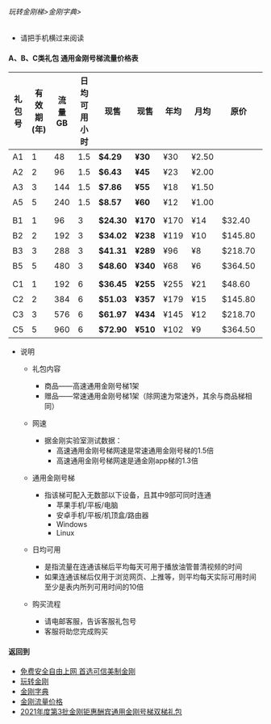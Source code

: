 ###### 玩转金刚梯>金刚字典>

- 请把手机横过来阅读

#### A、B、C类礼包 通用金刚号梯流量价格表

|礼包号|有效期(年) |流量 GB |日均可用小时|现售|现售|年均  |月均  |原价|限售礼包（个）|
|--------|------|-------|--------------|------|-------|-----|-----|-|-|
|A1 	 |1	|48	|1.5 	 | <strong> $4.29	| <strong>¥30 	 |¥30	|¥2.50	||备货中 |																
|A2 	 |2	|96	|1.5 	 | <strong> $6.43	| <strong>¥45 	 |¥23	|¥2.00	||备货中 |																
|A3 	 |3	|144	|1.5 	 | <strong> $7.86	| <strong>¥55 	 |¥18	|¥1.50	||备货中 |																
|A5 	 |5	|240	|1.5 	 | <strong> $8.57	| <strong>¥60 	 |¥12	|¥1.00	||备货中 |																
|||||||||
|B1   |1	|96	|3 	 | <strong> $24.30	| <strong>¥170 	 |¥170	|¥14	| $32.40 |备货中 |																
|B2   |2	|192	|3 	 | <strong> $34.02	| <strong>¥238 	 |¥119	|¥10	| $145.80 |备货中 |																
|B3   |3	|288	|3 	 | <strong> $41.31	| <strong>¥289 	 |¥96	|¥8	| $218.70 |备货中 |																
|B5   |5	|480	|3 	 | <strong> $48.60	| <strong>¥340 	 |¥68	|¥6	| $364.50 |备货中 |																
|||||||||
|C1   |1	|192	|6 	 | <strong> $36.45	| <strong>¥255 	 |¥255	|¥21	| $48.60 |备货中 |																
|C2   |2	|384	|6 	 | <strong> $51.03	| <strong>¥357 	 |¥179	|¥15	| $145.80 |备货中 |																
|C3   |3	|576	|6 	 | <strong> $61.97	| <strong>¥434 	 |¥145	|¥12	| $218.70 |备货中 |																
|C5   |5	|960	|6 	 | <strong> $72.90	| <strong>¥510	 |¥102	|¥9	| $364.50 |备货中 |																


- 说明
  - 礼包内容
    - 商品——高速通用金刚号梯1架
    - 赠品——常速通用金刚号梯1架（除网速为常速外，其余与商品梯相同）

  - 网速
    - 据金刚实验室测试数据：
      - 高速通用金刚号梯网速是常速通用金刚号梯的1.5倍
      - 高速通用金刚号梯网速是通金刚app梯的1.3倍

  - 通用金刚号梯
    - 指该梯可配入无数部以下设备，且其中9部可同时连通
      - 苹果手机/平板/电脑
      - 安卓手机/平板/机顶盒/路由器
      - Windows
      - Linux

  - 日均可用
    - 是指流量在连通该梯后平均每天可用于播放油管普清视频的时间
    - 如果连通该梯后仅用于浏览网页、上推等，则平均每天实际可用时间至少是表内所列可用时间的10倍

  - 购买流程
    - 请电邮客服，告诉客服礼包号
    - 客服将助您完成购买

#### 返回到
- [免费安全自由上网 首选可信美制金刚](https://github.com/a2zitpro/web/blob/master/%E5%BE%80%E5%90%8E%E7%BF%BB.md)
- [玩转金刚](https://github.com/a2zitpro/web/blob/master/LadderFree/A.md)
- [金刚字典](https://github.com/a2zitpro/web/blob/master/LadderFree/kkDictionary/KKDictionary.md)
- [金刚流量价格](https://github.com/a2zitpro/web/blob/master/LadderFree/kkDictionary/Price/KKDTPrice.md)
- [2021年度第3批金刚钜惠酬宾通用金刚号梯双梯礼包](https://github.com/a2zitpro/web/blob/master/LadderFree/kkDictionary/Price/KKDTPriceOfKKID_DoubleLadderGiftsPeck3.md)

